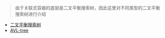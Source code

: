 > 由于关联式容器的底层是二叉平衡搜索树，因此这里对不同类型的二叉平衡搜索树进行介绍
>  
* [二叉平衡搜索树](/chpter5/balancebinarytree.md)
* [AVL-tree](/chpter5/AVL-tree.md)  